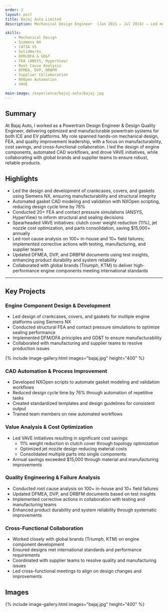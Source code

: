 ```yaml
---
order: 2
layout: post
title: Bajaj Auto Limited
description: Mechanical Design Engineer  (Jan 2021 – Jul 2024) — Led mechanical design and quality engineering for ICE/EV platforms in full-vehicle programs (2-wheelers, 3-wheelers, electric vehicles).

skills:
    - Mechanical Design
    - Siemens NX
    - CATIA V5
    - SolidWorks
    - DFM/DFA & GD&T
    - FEA (ANSYS, HyperView)
    - Root Cause Analysis
    - DFMEA, DVP, DRBFM
    - Supplier Collaboration
    - NXOpen Automation
    - VAVE

main-image: /experience/bajaj-auto/bajaj.jpg
---
```


## Summary

At Bajaj Auto, I worked as a Powertrain Design Engineer & Design Quality Engineer, delivering optimized and manufacturable powertrain systems for both ICE and EV platforms. My role spanned hands-on mechanical design, FEA, and quality improvement leadership, with a focus on manufacturability, cost savings, and cross-functional collaboration. I led the design of engine components, automated CAD workflows, and drove VAVE initiatives, while collaborating with global brands and supplier teams to ensure robust, reliable products.

## Highlights
- Led the design and development of crankcases, covers, and gaskets using Siemens NX, ensuring manufacturability and structural integrity
- Automated gasket CAD modeling and validation with NXOpen scripting, reducing design cycle time by 76%
- Conducted 20+ FEA and contact pressure simulations (ANSYS, HyperView) to inform structural and sealing decisions
- Spearheaded VAVE initiatives: clutch cover weight reduction (11%), jet nozzle cost optimization, and parts consolidation, saving $15,000+ annually
- Led root cause analysis on 100+ in-house and 10+ field failures; implemented corrective actions with testing, manufacturing, and supplier teams
- Updated DFMEA, DVP, and DRBFM documents using test insights, enhancing product durability and system reliability
- Collaborated with global brands (Triumph, KTM) to deliver high-performance engine components meeting international standards

---

## Key Projects

### Engine Component Design & Development
- Led design of crankcases, covers, and gaskets for multiple engine platforms using Siemens NX
- Conducted structural FEA and contact pressure simulations to optimize sealing performance
- Implemented DFM/DFA principles and GD&T to ensure manufacturability
- Collaborated with manufacturing and supplier teams to resolve production issues

{% include image-gallery.html images="bajaj.jpg" height="400" %}


### CAD Automation & Process Improvement
- Developed NXOpen scripts to automate gasket modeling and validation workflows
- Reduced design cycle time by 76% through automation of repetitive tasks
- Created standardized templates and design guidelines for consistent output
- Trained team members on new automated workflows

### Value Analysis & Cost Optimization
- Led VAVE initiatives resulting in significant cost savings:
  - 11% weight reduction in clutch cover through topology optimization
  - Optimized jet nozzle design reducing material costs
  - Consolidated multiple parts into single components
- Annual savings exceeded $15,000 through material and manufacturing improvements

### Quality Engineering & Failure Analysis
- Conducted root cause analysis on 100+ in-house and 10+ field failures
- Updated DFMEA, DVP, and DRBFM documents based on test insights
- Implemented corrective actions in collaboration with testing and manufacturing teams
- Enhanced product durability and system reliability through systematic improvements

### Cross-Functional Collaboration
- Worked closely with global brands (Triumph, KTM) on engine component development
- Ensured designs met international standards and performance requirements
- Coordinated with supplier teams to resolve quality and manufacturing issues
- Led cross-functional meetings to align on design changes and improvements

## Images
{% include image-gallery.html images="bajaj.jpg" height="400" %}

